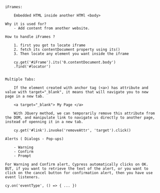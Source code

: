

	iFrames:

		Embedded HTML inside another HTMl <body>

	Why it is used for?	
		- Add content from another website.

	How to handle iFrames ?

		1. first you got to locate iframe 
		2. fetch its contentDocument property using its()
		3. Then locate any element you want inside the iframe

		cy.get('#iFrame').its('0.contentDocument.body')
		.find('#locator')


	Multiple Tabs:

		If the element created with anchor tag (<a>) has attribute and value with target="_blank", it means that will navigate you to new page in a new tab.

		<a target="_blank"> My Page </a>

		With JQuery method, we can temporarily remove this attribute from the DOM, and manipulate link to navigate us directly to another page, instead of openning it in a new tab.

		cy.get('#link').invoke('removeAttr', 'target').click()

	Alerts ( Dialogs - Pop-ups)

		- Warning
		- Confirm
		- Prompt

	For Warning and Confirm alert, Cypress automatically clicks on OK. BUT, if you want to retrieve the text of the alert, or you want to click on the cancel button for confirmation alert, then you have use event listeners.

	cy.on('eventType', () => { ... })